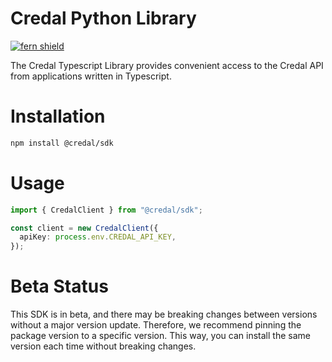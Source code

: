 <!-- Begin Title, generated by Fern  -->
# Credal Python Library

[![fern shield](https://img.shields.io/badge/%F0%9F%8C%BF-SDK%20generated%20by%20Fern-brightgreen)](https://github.com/fern-api/fern)

The Credal Typescript Library provides convenient access to the Credal API from applications written in Typescript.
<!-- End Title  -->

<!-- Begin Installation, generated by Fern  -->
# Installation

```sh
npm install @credal/sdk
```
<!-- End Installation  -->

<!-- Begin Usage, generated by Fern  -->
# Usage

```typescript
import { CredalClient } from "@credal/sdk";

const client = new CredalClient({
  apiKey: process.env.CREDAL_API_KEY,
});
```
<!-- End Usage  -->

<!-- Begin Status, generated by Fern  -->
# Beta Status

This SDK is in beta, and there may be breaking changes between versions without a major 
version update. Therefore, we recommend pinning the package version to a specific version. 
This way, you can install the same version each time without breaking changes.
<!-- End Status  -->

